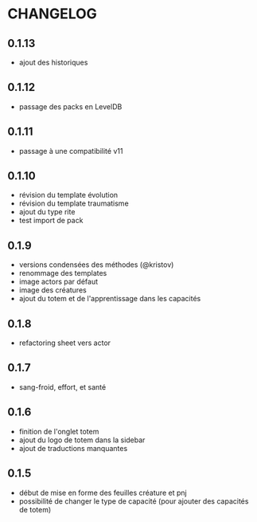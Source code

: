 # CHANGELOG

## 0.1.13
- ajout des historiques

## 0.1.12
- passage des packs en LevelDB

## 0.1.11
- passage à une compatibilité v11

## 0.1.10
- révision du template évolution
- révision du template traumatisme
- ajout du type rite
- test import de pack

## 0.1.9
- versions condensées des méthodes (@kristov)
- renommage des templates
- image actors par défaut
- image des créatures
- ajout du totem et de l'apprentissage dans les capacités

## 0.1.8
- refactoring sheet vers actor

## 0.1.7
- sang-froid, effort, et santé

## 0.1.6
- finition de l'onglet totem
- ajout du logo de totem dans la sidebar
- ajout de traductions manquantes

## 0.1.5
- début de mise en forme des feuilles créature et pnj
- possibilité de changer le type de capacité (pour ajouter des capacités de totem)